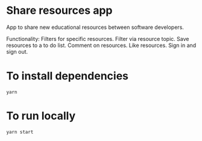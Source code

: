 # Share resources app

App to share new educational resources between software developers.

Functionality:
Filters for specific resources.
Filter via resource topic.
Save resources to a to do list.
Comment on resources.
Like resources.
Sign in and sign out.

# To install dependencies
```
yarn
```
# To run locally
```
yarn start
```
